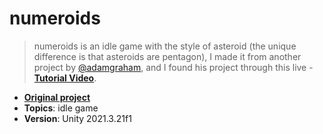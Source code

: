 # numeroids
> numeroids is an idle game with the style of asteroid (the unique difference is that asteroids are pentagon), I made it from another project by [@adamgraham](https://github.com/adamgraham), and I found his project through this live - [**Tutorial Video**](https://youtu.be/cIeWhztKyAg).


- [**Original project**](https://github.com/zigurous/unity-asteroids-tutorial)
- **Topics**: idle game
- **Version**: Unity 2021.3.21f1
